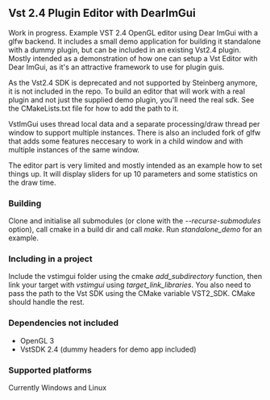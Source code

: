## Vst 2.4 Plugin Editor with DearImGui
Work in progress. Example VST 2.4 OpenGL editor using Dear ImGui with a glfw backend. It includes a small demo application for building it standalone with a dummy plugin, but can be included in an existing Vst2.4 plugin. Mostly intended as a demonstration of how one can setup a Vst Editor with Dear ImGui, as it's an attractive framework to use for plugin guis.

As the Vst2.4 SDK is deprecated and not supported by Steinberg anymore, it is not included in the repo. To build an editor that will work with a real plugin and not just the supplied demo plugin, you'll need the real sdk. See the CMakeLists.txt file for how to add the path to it.

VstImGui uses thread local data and a separate processing/draw thread per window to support multiple instances. There is also an included fork of glfw that adds some features neccesary to work in a child window and with multiple instances of the same window.

The editor part is very limited and mostly intended as an example how to set things up. It will display sliders for up 10 parameters and some statistics on the draw time.

### Building
Clone and initialise all submodules (or clone with the _--recurse-submodules_ option), call cmake in a build dir and call _make_.
Run _standalone_demo_ for an example.

### Including in a project
Include the vstimgui folder using the cmake _add_subdirectory_ function, then link your target with  _vstimgui_ using _target_link_libraries_. You also need to pass the path to the Vst SDK using the CMake variable VST2_SDK. CMake should handle the rest.

### Dependencies not included
* OpenGL 3
* VstSDK 2.4 (dummy headers for demo app included)

### Supported platforms
Currently Windows and Linux
